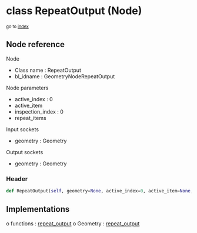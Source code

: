 # class RepeatOutput (Node)

<sub>go to [index](/docs/index.md)</sub>

## Node reference

Node
 - Class name : RepeatOutput
 - bl_idname : GeometryNodeRepeatOutput

Node parameters
 - active_index : 0
 - active_item
 - inspection_index : 0
 - repeat_items

Input sockets
 - geometry : Geometry

Output sockets
 - geometry : Geometry

### Header

``` python
def RepeatOutput(self, geometry=None, active_index=0, active_item=None, inspection_index=0, repeat_items=None, node_label=None, node_color=None):
```

## Implementations

o functions : [repeat_output](/docs/classes/repeat_output.md)
o Geometry : [repeat_output](/docs/classes/repeat_output.md) 

